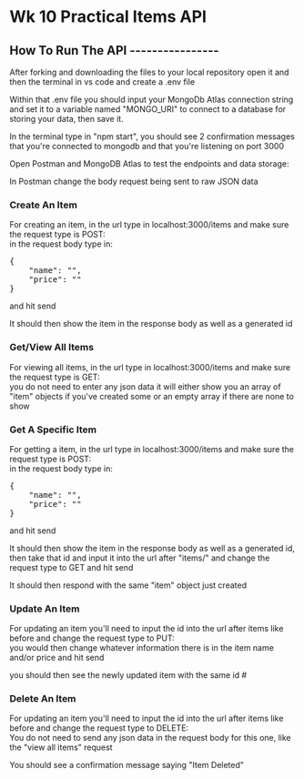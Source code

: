# Wk 10 Practical Items API


## How To Run The API ----------------

After forking and downloading the files to your local repository open it and then the terminal in vs code and create a .env file

Within that .env file you should input your MongoDb Atlas connection string and set it to a variable named "MONGO_URI" to connect to a database for storing your data, then save it.

In the terminal type in "npm start", you should see 2 confirmation messages that you're connected to mongodb and that you're listening on port 3000

Open Postman and MongoDB Atlas to test the endpoints and data storage:

In Postman change the body request being sent to raw JSON data

### Create An Item
For creating an item, in the url type in localhost:3000/items and make sure the request type is POST:<br>
in the request body type in:<br>
<pre>{
    "name": "<item name>",
    "price": "<item price>"
}
</pre>
and hit send

It should then show the item in the response body as well as a generated id

### Get/View All Items
For viewing all items, in the url type in localhost:3000/items and make sure the request type is GET:<br>
you do not need to enter any json data it will either show you an array of "item" objects if you've created some or an empty array if there are none to show

### Get A Specific Item
For getting a item, in the url type in localhost:3000/items and make sure the request type is POST:<br>
in the request body type in:<br>
<pre>{
    "name": "<item name>",
    "price": "<item price>"
}
</pre>
and hit send

It should then show the item in the response body as well as a generated id, then take that id and input it into the url after "items/" and change the request type to GET and hit send

It should then respond with the same "item" object just created

### Update An Item
For updating an item you'll need to input the id into the url after items like before and change the request type to PUT:<br>
you would then change whatever information there is in the item name and/or price and hit send

you should then see the  newly updated item with the same id #

### Delete An Item
For updating an item you'll need to input the id into the url after items like before and change the request type to DELETE:<br>
You do not need to send any json data in the request body for this one, like the "view all items" request<br>

You should see a confirmation message saying "Item Deleted"



